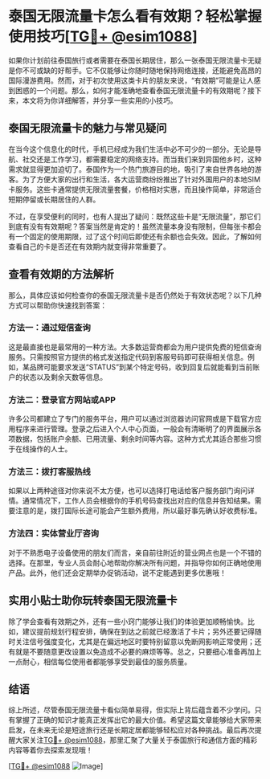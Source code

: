 # 泰国无限流量卡怎么看有效期？轻松掌握使用技巧[[TG💪+ @esim1088](https://t.me/s/esim1088)]

如果你计划前往泰国旅行或者需要在泰国长期居住，那么一张泰国无限流量卡无疑是你不可或缺的好帮手。它不仅能够让你随时随地保持网络连接，还能避免高昂的国际漫游费用。然而，对于初次使用这类卡片的朋友来说，“有效期”可能是让人感到困惑的一个问题。那么，如何才能准确地查看泰国无限流量卡的有效期呢？接下来，本文将为你详细解答，并分享一些实用的小技巧。

## 泰国无限流量卡的魅力与常见疑问

在当今这个信息化的时代，手机已经成为我们生活中必不可少的一部分。无论是导航、社交还是工作学习，都需要稳定的网络支持。而当我们来到异国他乡时，这种需求就显得更加迫切了。泰国作为一个热门旅游目的地，吸引了来自世界各地的游客。为了方便大家的出行和生活，各大运营商纷纷推出了针对外国用户的本地SIM卡服务。这些卡通常提供无限流量套餐，价格相对实惠，而且操作简单，非常适合短期停留或长期居住的人群。

不过，在享受便利的同时，也有人提出了疑问：既然这些卡是“无限流量”，那它们到底有没有有效期呢？答案当然是肯定的！虽然流量本身没有限制，但每张卡都会有一个固定的使用期限，过了这个时间后即使还有余额也会失效。因此，了解如何查看自己的卡是否还在有效期内就变得非常重要了。

## 查看有效期的方法解析

那么，具体应该如何检查你的泰国无限流量卡是否仍然处于有效状态呢？以下几种方式可以帮助你快速找到答案：

### 方法一：通过短信查询
这是最直接也是最常用的一种方法。大多数运营商都会为用户提供免费的短信查询服务。只需按照官方提供的格式发送指定代码到客服号码即可获得相关信息。例如，某品牌可能要求发送“STATUS”到某个特定号码，收到回复后就能看到当前账户的状态以及剩余天数等信息。

### 方法二：登录官方网站或APP
许多公司都建立了专门的服务平台，用户可以通过浏览器访问官网或是下载官方应用程序来进行管理。登录之后进入个人中心页面，一般会有清晰明了的界面展示各项数据，包括账户余额、已用流量、剩余时间等内容。这种方式尤其适合那些习惯于在线操作的人士。

### 方法三：拨打客服热线
如果以上两种途径对你来说不太方便，也可以选择打电话给客户服务部门询问详情。通常情况下，工作人员会根据你的手机号码查找出对应的信息并告知结果。需要注意的是，拨打国际长途可能会产生额外费用，所以最好事先确认好收费标准。

### 方法四：实体营业厅咨询
对于不熟悉电子设备使用的朋友们而言，亲自前往附近的营业网点也是一个不错的选择。在那里，专业人员会耐心地帮助你解决所有问题，并指导你如何正确地使用产品。此外，他们还会定期举办促销活动，说不定能遇到更多优惠哦！

## 实用小贴士助你玩转泰国无限流量卡

除了学会查看有效期之外，还有一些小窍门能够让我们的体验更加顺畅愉快。比如，建议提前规划行程安排，确保在到达之前就已经激活了卡片；另外还要记得随时关注信号强度变化，尤其是在偏远地区时要特别留意以免断网影响正常使用；还有就是不要随意更改设置以免造成不必要的麻烦等等。总之，只要细心准备再加上一点耐心，相信每位使用者都能够享受到最佳的服务质量。

## 结语

综上所述，尽管泰国无限流量卡看似简单易得，但实际上背后蕴含着不少学问。只有掌握了正确的知识才能真正发挥出它的最大价值。希望这篇文章能够给大家带来启发，在未来无论是短途旅行还是长期定居都能够轻松应对各种挑战。最后再次提醒大家关注[TG💪+ @esim1088](https://t.me/s/esim1088)，那里汇聚了大量关于泰国旅行和通信方面的精彩内容等着你去探索发现哦！

[[TG💪+ @esim1088](https://t.me/s/esim1088) ![Image](https://i.postimg.cc/4NQfJmqS/Snipaste-2025-05-13-00-14-12.png)]